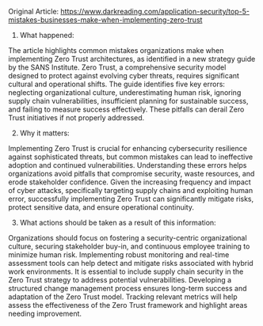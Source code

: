 Original Article: https://www.darkreading.com/application-security/top-5-mistakes-businesses-make-when-implementing-zero-trust

1) What happened:

The article highlights common mistakes organizations make when implementing Zero Trust architectures, as identified in a new strategy guide by the SANS Institute. Zero Trust, a comprehensive security model designed to protect against evolving cyber threats, requires significant cultural and operational shifts. The guide identifies five key errors: neglecting organizational culture, underestimating human risk, ignoring supply chain vulnerabilities, insufficient planning for sustainable success, and failing to measure success effectively. These pitfalls can derail Zero Trust initiatives if not properly addressed.

2) Why it matters:

Implementing Zero Trust is crucial for enhancing cybersecurity resilience against sophisticated threats, but common mistakes can lead to ineffective adoption and continued vulnerabilities. Understanding these errors helps organizations avoid pitfalls that compromise security, waste resources, and erode stakeholder confidence. Given the increasing frequency and impact of cyber attacks, specifically targeting supply chains and exploiting human error, successfully implementing Zero Trust can significantly mitigate risks, protect sensitive data, and ensure operational continuity.

3) What actions should be taken as a result of this information:

Organizations should focus on fostering a security-centric organizational culture, securing stakeholder buy-in, and continuous employee training to minimize human risk. Implementing robust monitoring and real-time assessment tools can help detect and mitigate risks associated with hybrid work environments. It is essential to include supply chain security in the Zero Trust strategy to address potential vulnerabilities. Developing a structured change management process ensures long-term success and adaptation of the Zero Trust model. Tracking relevant metrics will help assess the effectiveness of the Zero Trust framework and highlight areas needing improvement.
